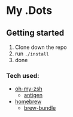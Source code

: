 # My .Dots

## Getting started

1. Clone down the repo
1. run `./install`
1. done

### Tech used:

- [oh-my-zsh](https://github.com/ohmyzsh/ohmyzsh)
  - [antigen](https://github.com/zsh-users/antigen)
- [homebrew](https://brew.sh)
  - [brew-bundle](https://github.com/Homebrew/homebrew-bundle)
